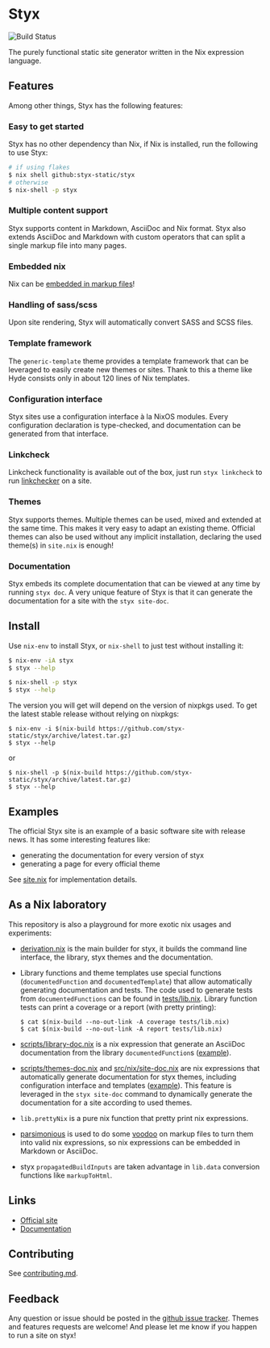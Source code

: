 # Styx

![Build Status](https://github.com/styx-static/styx/workflows/Build/badge.svg)

The purely functional static site generator written in the Nix expression language.


## Features

Among other things, Styx has the following features:

### Easy to get started

Styx has no other dependency than Nix, if Nix is installed, run the following to use Styx:

```bash
# if using flakes
$ nix shell github:styx-static/styx
# otherwise
$ nix-shell -p styx
```

### Multiple content support

Styx supports content in Markdown, AsciiDoc and Nix format.
Styx also extends AsciiDoc and Markdown with custom operators that can split a single markup file into many pages.

### Embedded nix

Nix can be [embedded in markup files](https://styx-static.github.io/styx-theme-showcase/posts/2016-09-17-media.html)!

### Handling of sass/scss

Upon site rendering, Styx will automatically convert SASS and SCSS files.

### Template framework

The `generic-template` theme provides a template framework that can be leveraged to easily create new themes or sites.
Thank to this a theme like Hyde consists only in about 120 lines of Nix templates.

### Configuration interface

Styx sites use a configuration interface à la NixOS modules.
Every configuration declaration is type-checked, and documentation can be generated from that interface.

### Linkcheck

Linkcheck functionality is available out of the box, just run `styx linkcheck` to run [linkchecker](https://wummel.github.io/linkchecker/) on a site.

### Themes

Styx supports themes. Multiple themes can be used, mixed and extended at the same time.
This makes it very easy to adapt an existing theme.
Official themes can also be used without any implicit installation, declaring the used theme(s) in `site.nix` is enough!

### Documentation

Styx embeds its complete documentation that can be viewed at any time by running `styx doc`.
A very unique feature of Styx is that it can generate the documentation for a site with the `styx site-doc`.


## Install

Use `nix-env` to install Styx, or `nix-shell` to just test without installing it:

```sh
$ nix-env -iA styx
$ styx --help
```

```sh
$ nix-shell -p styx
$ styx --help
```

The version you will get will depend on the version of nixpkgs used. To get the latest stable release without relying on nixpkgs:

```
$ nix-env -i $(nix-build https://github.com/styx-static/styx/archive/latest.tar.gz)
$ styx --help
```

or

```
$ nix-shell -p $(nix-build https://github.com/styx-static/styx/archive/latest.tar.gz)
$ styx --help
```

## Examples

The official Styx site is an example of a basic software site with release news. It has some interesting features like:

- generating the documentation for every version of styx
- generating a page for every official theme

See [site.nix](https://github.com/styx-static/styx-site/blob/master/site.nix) for implementation details.


## As a Nix laboratory

This repository is also a playground for more exotic nix usages and experiments:

- [derivation.nix](./derivation.nix) is the main builder for styx, it builds the command line interface, the library, styx themes and the documentation.

- Library functions and theme templates use special functions (`documentedFunction` and `documentedTemplate`) that allow automatically generating documentation and tests.
The code used to generate tests from `documentedFunctions` can be found in [tests/lib.nix](./tests/lib.nix).
Library function tests can print a coverage or a report (with pretty printing):

    ```
    $ cat $(nix-build --no-out-link -A coverage tests/lib.nix)
    $ cat $(nix-build --no-out-link -A report tests/lib.nix)
    ```

- [scripts/library-doc.nix](./scripts/library-doc.nix) is a nix expression that generate an AsciiDoc documentation from the library `documentedFunction`s ([example](https://styx-static.github.io/styx-site/documentation/library.html)).

- [scripts/themes-doc.nix](./scripts/themes-doc.nix) and [src/nix/site-doc.nix](./src/nix/site-doc.nix) are nix expressions that automatically generate documentation for styx themes, including configuration interface and templates ([example](https://styx-static.github.io/styx-site/documentation/styx-themes.html)). This feature is leveraged in the `styx site-doc` command to dynamically generate the documentation for a site according to used themes.

- `lib.prettyNix` is a pure nix function that pretty print nix expressions.

- [parsimonious](https://github.com/erikrose/parsimonious) is used to do some [voodoo](src/tools/parser.py) on markup files to turn them into valid nix expressions, so nix expressions can be embedded in Markdown or AsciiDoc.

- styx `propagatedBuildInputs` are taken advantage in `lib.data` conversion functions like `markupToHtml`.


## Links

- [Official site](https://styx-static.github.io/styx-site/)
- [Documentation](https://styx-static.github.io/styx-site/documentation/)


## Contributing

See [contributing.md](./contributing.md).


## Feedback

Any question or issue should be posted in the [github issue tracker](https://github.com/styx-static/styx/issues).
Themes and features requests are welcome!
And please let me know if you happen to run a site on styx!
